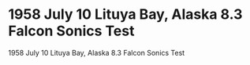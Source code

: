 # 1958 July 10                  Lituya Bay, Alaska       8.3          Falcon Sonics Test

1958 July 10                  Lituya Bay, Alaska       8.3          Falcon Sonics Test